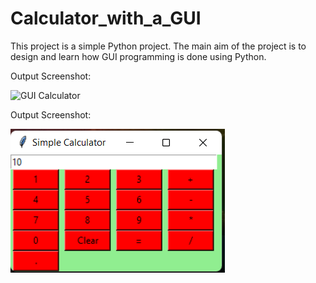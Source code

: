 # Calculator_with_a_GUI
This project is a simple Python project. The main aim of the project is to design and learn how GUI programming is done using Python.


Output Screenshot:

![GUI Calculator](/Output2/Output2.png)

Output Screenshot:

![GUI Calculator](/Output1/Output1.png)
